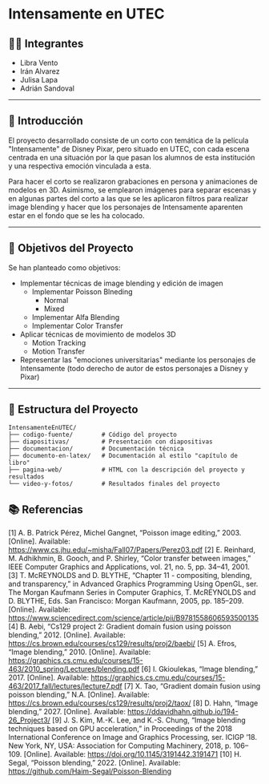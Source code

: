 # Intensamente en UTEC

## 👩‍💻 Integrantes

* Libra Vento
* Irán Alvarez
* Julisa Lapa
* Adrián Sandoval

---

## 📌 Introducción

El proyecto desarrollado consiste de un corto con temática de la película "Intensamente" de Disney Pixar, pero situado en UTEC, con cada escena centrada en una situación por la que pasan los alumnos de esta institución y una respectiva emoción vinculada a esta.

Para hacer el corto se realizaron grabaciones en persona y animaciones de modelos en 3D. Asimismo, se emplearon imágenes para separar escenas y en algunas partes del corto a las que se les aplicaron filtros para realizar image blending y hacer que los personajes de Intensamente aparenten estar en el fondo que se les ha colocado.

---

## 🎯 Objetivos del Proyecto

Se han planteado como objetivos:
* Implementar técnicas de image blending y edición de imagen
  * Implementar Poisson Blneding
    * Normal
    * Mixed
  * Implementar Alfa Blending
  * Implementar Color Transfer
* Aplicar técnicas de movimiento de modelos 3D
  * Motion Tracking
  * Motion Transfer
* Representar las "emociones universitarias" mediante los personajes de Intensamente (todo derecho de autor de estos personajes a Disney y Pixar)

---

## 📂 Estructura del Proyecto
```
IntensamenteEnUTEC/
├── codigo-fuente/        # Código del proyecto
├── diapositivas/         # Presentación con diapositivas
├── documentacion/        # Documentación técnica
├── documento-en-latex/   # Documentación al estilo "capítulo de libro"
├── pagina-web/           # HTML con la descripción del proyecto y resultados
└── video-y-fotos/        # Resultados finales del proyecto
```

## 📚 Referencias

[1] A. B. Patrick Pérez, Michel Gangnet, “Poisson image editing,” 2003. [Online]. Available: https://www.cs.jhu.edu/~misha/Fall07/Papers/Perez03.pdf
[2] E. Reinhard, M. Adhikhmin, B. Gooch, and P. Shirley, “Color transfer between images,” IEEE Computer Graphics and Applications, vol. 21, no. 5, pp. 34–41, 2001.
[3] T. McREYNOLDS and D. BLYTHE, “Chapter 11 - compositing, blending, and transparency,” in Advanced Graphics Programming Using OpenGL, ser. The Morgan Kaufmann Series in Computer Graphics, T. McREYNOLDS and D. BLYTHE, Eds. San Francisco: Morgan Kaufmann, 2005, pp. 185–209. [Online]. Available: https://www.sciencedirect.com/science/article/pii/B9781558606593500135
[4] B. Aebi, “Cs129 project 2: Gradient domain fusion using poisson blending,” 2012. [Online]. Available: https://cs.brown.edu/courses/cs129/results/proj2/baebi/
[5] A. Efros, “Image blending,” 2010. [Online]. Available: https://graphics.cs.cmu.edu/courses/15-463/2010_spring/Lectures/blending.pdf
[6] I. Gkioulekas, “Image blending,” 2017. [Online]. Available: https://graphics.cs.cmu.edu/courses/15-463/2017_fall/lectures/lecture7.pdf
[7] X. Tao, “Gradient domain fusion using poisson blending,” N.A. [Online]. Available: https://cs.brown.edu/courses/cs129/results/proj2/taox/
[8] D. Hahn, “Image blending,” 2027. [Online]. Available: https://ddavidhahn.github.io/194-26_Project3/
[9] J. S. Kim, M.-K. Lee, and K.-S. Chung, “Image blending techniques based on GPU acceleration,” in Proceedings of the 2018 International Conference on Image and Graphics Processing, ser. ICIGP ’18. New York, NY, USA: Association for Computing Machinery, 2018, p. 106–109. [Online]. Available: https://doi.org/10.1145/3191442.3191471
[10] H. Segal, “Poisson blending,” 2022. [Online]. Available: https://github.com/Haim-Segal/Poisson-Blending